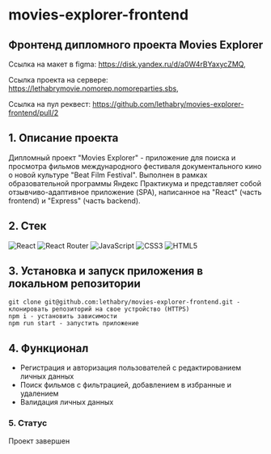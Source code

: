 # movies-explorer-frontend
## Фронтенд дипломного проекта Movies Explorer
Ссылка на макет в figma: https://disk.yandex.ru/d/a0W4rBYaxycZMQ,

Ссылка проекта на сервере:  https://lethabrymovie.nomorep.nomoreparties.sbs,

Ccылка на пул реквест: https://github.com/lethabry/movies-explorer-frontend/pull/2

## 1. Описание проекта
Дипломный проект "Movies Explorer" - приложение для поиска и просмотра фильмов международного фестиваля документального кино о новой культуре "Beat Film Festival". Выполнен в рамках образовательной программы Яндекс Практикума и представляет собой отзывчиво-адаптивное приложение (SPA), написанное на "React" (часть frontend) и "Express" (часть backend).

## 2. Стек
![React](https://img.shields.io/badge/react-%2320232a.svg?style=for-the-badge&logo=react&logoColor=%2361DAFB)
![React Router](https://img.shields.io/badge/React_Router-CA4245?style=for-the-badge&logo=react-router&logoColor=white)
![JavaScript](https://img.shields.io/badge/javascript-%23323330.svg?style=for-the-badge&logo=javascript&logoColor=%23F7DF1E)
![CSS3](https://img.shields.io/badge/css3-%231572B6.svg?style=for-the-badge&logo=css3&logoColor=white)
![HTML5](https://img.shields.io/badge/html5-%23E34F26.svg?style=for-the-badge&logo=html5&logoColor=white)


## 3. Установка и запуск приложения в локальном репозитории

    git clone git@github.com:lethabry/movies-explorer-frontend.git - клонировать репозиторий на свое устройство (HTTPS)
    npm i - установить зависимости
    npm run start - запустить приложение
## 4. Функционал

* Регистрация и авторизация пользователей с редактированием личных данных
* Поиск фильмов с фильтрацией, добавлением в избранные и удалением
* Валидация личных данных

### 5. Статус
Проект завершен
